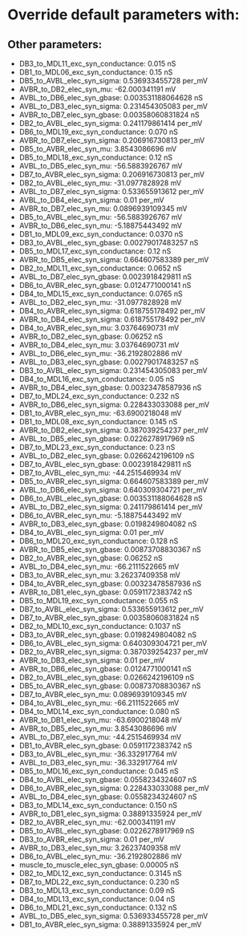# Override default parameters with:
## Other parameters:
- DB3_to_MDL11_exc_syn_conductance: 0.015 nS
- DB1_to_MDL06_exc_syn_conductance: 0.15 nS
- DB5_to_AVBL_elec_syn_sigma: 0.536933455728 per_mV
- AVBR_to_DB2_elec_syn_mu: -62.000341191 mV
- AVBL_to_DB6_elec_syn_gbase: 0.003531188064628 nS
- AVBL_to_DB3_elec_syn_sigma: 0.231454305083 per_mV
- AVBR_to_DB7_elec_syn_gbase: 0.00358060831824 nS
- DB2_to_AVBL_elec_syn_sigma: 0.241179861414 per_mV
- DB6_to_MDL19_exc_syn_conductance: 0.070 nS
- AVBR_to_DB7_elec_syn_sigma: 0.206916730813 per_mV
- DB5_to_AVBR_elec_syn_mu: 3.8543086696 mV
- DB5_to_MDL18_exc_syn_conductance: 0.12 nS
- AVBL_to_DB5_elec_syn_mu: -56.5883926767 mV
- DB7_to_AVBR_elec_syn_sigma: 0.206916730813 per_mV
- DB2_to_AVBL_elec_syn_mu: -31.0977828928 mV
- AVBL_to_DB7_elec_syn_sigma: 0.533655913612 per_mV
- AVBL_to_DB4_elec_syn_sigma: 0.01 per_mV
- AVBR_to_DB7_elec_syn_mu: 0.0896939109345 mV
- DB5_to_AVBL_elec_syn_mu: -56.5883926767 mV
- AVBR_to_DB6_elec_syn_mu: -5.18875443492 mV
- DB1_to_MDL09_exc_syn_conductance: 0.0370 nS
- DB3_to_AVBL_elec_syn_gbase: 0.00279017483257 nS
- DB5_to_MDL17_exc_syn_conductance: 0.12 nS
- AVBR_to_DB5_elec_syn_sigma: 0.664607583389 per_mV
- DB2_to_MDL11_exc_syn_conductance: 0.0652 nS
- AVBL_to_DB7_elec_syn_gbase: 0.0023918429811 nS
- DB6_to_AVBR_elec_syn_gbase: 0.0124771000141 nS
- DB4_to_MDL15_exc_syn_conductance: 0.0765 nS
- AVBL_to_DB2_elec_syn_mu: -31.0977828928 mV
- DB4_to_AVBR_elec_syn_sigma: 0.618755178492 per_mV
- AVBR_to_DB4_elec_syn_sigma: 0.618755178492 per_mV
- DB4_to_AVBR_elec_syn_mu: 3.03764690731 mV
- AVBR_to_DB2_elec_syn_gbase: 0.06252 nS
- AVBR_to_DB4_elec_syn_mu: 3.03764690731 mV
- AVBL_to_DB6_elec_syn_mu: -36.2192802886 mV
- AVBL_to_DB3_elec_syn_gbase: 0.00279017483257 nS
- DB3_to_AVBL_elec_syn_sigma: 0.231454305083 per_mV
- DB4_to_MDL16_exc_syn_conductance: 0.05 nS
- AVBR_to_DB4_elec_syn_gbase: 0.00323478587936 nS
- DB7_to_MDL24_exc_syn_conductance: 0.232 nS
- AVBR_to_DB6_elec_syn_sigma: 0.228433033088 per_mV
- DB1_to_AVBR_elec_syn_mu: -63.6900218048 mV
- DB1_to_MDL08_exc_syn_conductance: 0.145 nS
- AVBR_to_DB2_elec_syn_sigma: 0.387039254237 per_mV
- AVBL_to_DB5_elec_syn_gbase: 0.0226278917969 nS
- DB7_to_MDL23_exc_syn_conductance: 0.23 nS
- AVBL_to_DB2_elec_syn_gbase: 0.0266242196109 nS
- DB7_to_AVBL_elec_syn_gbase: 0.0023918429811 nS
- DB7_to_AVBL_elec_syn_mu: -44.2515469934 mV
- DB5_to_AVBR_elec_syn_sigma: 0.664607583389 per_mV
- AVBL_to_DB6_elec_syn_sigma: 0.640309304721 per_mV
- DB6_to_AVBL_elec_syn_gbase: 0.003531188064628 nS
- AVBL_to_DB2_elec_syn_sigma: 0.241179861414 per_mV
- DB6_to_AVBR_elec_syn_mu: -5.18875443492 mV
- AVBR_to_DB3_elec_syn_gbase: 0.0198249804082 nS
- DB4_to_AVBL_elec_syn_sigma: 0.01 per_mV
- DB6_to_MDL20_exc_syn_conductance: 0.128 nS
- AVBR_to_DB5_elec_syn_gbase: 0.00873708830367 nS
- DB2_to_AVBR_elec_syn_gbase: 0.06252 nS
- AVBL_to_DB4_elec_syn_mu: -66.2111522665 mV
- DB3_to_AVBR_elec_syn_mu: 3.26237409358 mV
- DB4_to_AVBR_elec_syn_gbase: 0.00323478587936 nS
- AVBR_to_DB1_elec_syn_gbase: 0.0591172383742 nS
- DB5_to_MDL19_exc_syn_conductance: 0.055 nS
- DB7_to_AVBL_elec_syn_sigma: 0.533655913612 per_mV
- DB7_to_AVBR_elec_syn_gbase: 0.00358060831824 nS
- DB2_to_MDL10_exc_syn_conductance: 0.1037 nS
- DB3_to_AVBR_elec_syn_gbase: 0.0198249804082 nS
- DB6_to_AVBL_elec_syn_sigma: 0.640309304721 per_mV
- DB2_to_AVBR_elec_syn_sigma: 0.387039254237 per_mV
- AVBR_to_DB3_elec_syn_sigma: 0.01 per_mV
- AVBR_to_DB6_elec_syn_gbase: 0.0124771000141 nS
- DB2_to_AVBL_elec_syn_gbase: 0.0266242196109 nS
- DB5_to_AVBR_elec_syn_gbase: 0.00873708830367 nS
- DB7_to_AVBR_elec_syn_mu: 0.0896939109345 mV
- DB4_to_AVBL_elec_syn_mu: -66.2111522665 mV
- DB4_to_MDL14_exc_syn_conductance: 0.080 nS
- AVBR_to_DB1_elec_syn_mu: -63.6900218048 mV
- AVBR_to_DB5_elec_syn_mu: 3.8543086696 mV
- AVBL_to_DB7_elec_syn_mu: -44.2515469934 mV
- DB1_to_AVBR_elec_syn_gbase: 0.0591172383742 nS
- DB3_to_AVBL_elec_syn_mu: -36.332917764 mV
- AVBL_to_DB3_elec_syn_mu: -36.332917764 mV
- DB5_to_MDL16_exc_syn_conductance: 0.045 nS
- DB4_to_AVBL_elec_syn_gbase: 0.0558234324607 nS
- DB6_to_AVBR_elec_syn_sigma: 0.228433033088 per_mV
- AVBL_to_DB4_elec_syn_gbase: 0.0558234324607 nS
- DB3_to_MDL14_exc_syn_conductance: 0.150 nS
- AVBR_to_DB1_elec_syn_sigma: 0.38891335924 per_mV
- DB2_to_AVBR_elec_syn_mu: -62.000341191 mV
- DB5_to_AVBL_elec_syn_gbase: 0.0226278917969 nS
- DB3_to_AVBR_elec_syn_sigma: 0.01 per_mV
- AVBR_to_DB3_elec_syn_mu: 3.26237409358 mV
- DB6_to_AVBL_elec_syn_mu: -36.2192802886 mV
- muscle_to_muscle_elec_syn_gbase: 0.00005 nS
- DB2_to_MDL12_exc_syn_conductance: 0.3145 nS
- DB7_to_MDL22_exc_syn_conductance: 0.230 nS
- DB3_to_MDL13_exc_syn_conductance: 0.09 nS
- DB4_to_MDL13_exc_syn_conductance: 0.04 nS
- DB6_to_MDL21_exc_syn_conductance: 0.132 nS
- AVBL_to_DB5_elec_syn_sigma: 0.536933455728 per_mV
- DB1_to_AVBR_elec_syn_sigma: 0.38891335924 per_mV

